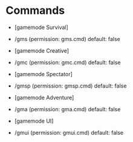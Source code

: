 # Commands
* [gamemode Survival]
- /gms (permission: gms.cmd) default: false
* [gamemode Creative]
- /gmc (permission: gmc.cmd) default: false
* [gamemode Spectator]
- /gmsp (permission: gmsp.cmd) default: false
* [gamemode Adventure]
- /gma (permission: gma.cmd) default: false
* [gamemode UI]
- /gmui (permission: gmui.cmd) default: false
